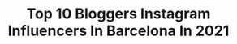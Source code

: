 ---
title: Top 10 Bloggers Instagram Influencers In Barcelona In 2021
description: >-
  Find top bloggers Instagram influencers in Barcelona in 2021. Most popular hashtags: #barcelona #blogger #travelgram #spain.
platform: Instagram
hits: 57
text_top: Discover the best Instagram influencers on inBeat.
text_bottom: inBeat aggregates 57 Instagram influencers like this in Barcelona, Spain for you to collaborate.
profiles:
  - username: "thegoldlipstick"
    fullname: >-
      Mireia from The Gold Lipstick
    bio: >-
      ▪️fashion & self-care blogger 📍Barcelona ✉️thegoldlipstick@gmail.com ✨love and lipstick ▫️www.thegoldlipstick.com
    location: "Spain"
    followers: 3558
    engagement: 1687
    commentsToLikes: 0.350036
    id: ck0tyj2kvn1ds0i19upv4nd49
    verified: false
    hashtags: "#frenchvibes, #parismood, #outfitselfie, #styledetails"
  - username: "nicarodriguez_"
    fullname: >-
      Nica Rodríguez
    bio: >-
      Fashion & Travel blogger from Barcelona. Visita mi blog👇
    location: "Spain"
    followers: 104212
    engagement: 112
    commentsToLikes: 0.063171
    id: ck6tuzkkajbte0j716lvqfkur
    verified: false
    hashtags: "#britishstyle, #potd, #nicarodriguez, #anthropologie"
  - username: "mariiiasanchz"
    fullname: >-
      M A R Í A ✨
    bio: >-
      ~ From Barcelona, since 1988. 📚 Marketing & Publicidad 💌 mariiiasanchz1988@gmail.com 💖 Moda, belleza & lifestyle. ✨ Canal YT #ASMR 👇
    location: "Spain"
    followers: 8558
    engagement: 537
    commentsToLikes: 0.047030
    id: ck5zmi7lcmm990i14ri28oa7y
    verified: false
    hashtags: "#perfectskin, #skincareroutine, #barcelonablogger, #blogger"
  - username: "talgilboa"
    fullname: >-
      Tal Gilboa 🐼
    bio: >-
      SMILE FOR SMILE 😍 ✡️ Israeli Boy 🇮🇱 📍living in Barcelona 🇪🇸 ✈️ Traveler
    location: "Spain"
    followers: 22992
    engagement: 654
    commentsToLikes: 0.052350
    id: ckap5vabydbf00i784mkml6g4
    verified: false
    hashtags: "#follow, #gaylife, #traveler, #travelgram"
  - username: "victordanielrs"
    fullname: >-
      Victor Daniel Rincon Suarez
    bio: >-
      📍 Living in Madrid. Licdo. En Artes mención Diseño Gráfico, Fotografo, amante de la democracia. @vicopicture
    location: "Spain"
    followers: 3178
    engagement: 1551
    commentsToLikes: 0.085030
    id: ck14jyqflmubn0i19kaaupybi
    verified: false
    hashtags: "#london, #paris, #barcelona, #blogger"
  - username: "irenecocinaparati"
    fullname: >-
      Irene cocina para ti
    bio: >-
      📍Barcelona. Food blogger 🖋. Recetas 📝Gastronomía 🍴Fotografía 📸📱. 📩 irenecocinaparati@gmail.com . 👇🏻RECETAS Y MI WEB 👇🏻
    location: "Spain"
    followers: 43539
    engagement: 463
    commentsToLikes: 0.349567
    id: ck5hhqgrr9l7o0i116joeraph
    verified: false
    hashtags: "#photooftheday, #receta, #gloobyfood, #barcelonafoodie"
  - username: "carles_castillejo"
    fullname: >-
      Carles
    bio: >-
      🏃Atleta olímpico. Maratoniano (2h10') Personal coach Patrocinado por Adidas y sponsorizado por Powergym y Stryd ✏ Blogger 🏃AR Barcelona Captain .
    location: "Spain"
    followers: 32513
    engagement: 393
    commentsToLikes: 0.029431
    id: ck5c0gpdut3pg0i11sc9upqfg
    verified: true
    hashtags: "#castinosepara, #instarunner, #marathontraining, #training"
  - username: "tonibuenog"
    fullname: >-
      ToniBuenoG
    bio: >-
      📍BARCELONA 🎾 Jugador de Padel ➡️WPT 🔛 FCP 〽TENNIS DESPÍ
    location: "Spain"
    followers: 8138
    engagement: 654
    commentsToLikes: 0.034700
    id: ck5cencddlbwq0i11hrmvz1if
    verified: false
    hashtags: "#padel, #envialia, #plasson, #wptlasrozasopen"
  - username: "peinetapintxos"
    fullname: >-
      Peineta & Pintxos ⚡💃Nerea💃⚡
    bio: >-
      Realidad pura➡️humor ➕ pasión ◽Social media en @salenlasrrss ◽ Madre de 👧👦🏻 ◽Blogger x vocación 📍Barcelona 📬 hola@peinetapintxos.com 🥘#Pintxiconsejos
    location: "Spain"
    followers: 21611
    engagement: 367
    commentsToLikes: 0.497449
    id: ck5zoqsh3r4t60i14rrxs6bqw
    verified: false
    hashtags: "#nuevatemporada, #navidadpeinetera, #familytime, #fotografiaprofesional"
  - username: "dontworrybecamper"
    fullname: >-
      Eric & Mari ✱ Travel Couple
    bio: >-
      ⊹ Travel bloggers · Vanlife ⌕Based in Barcelona ☾ Let your dreams be your wings PERNOCTAR POR ESPAÑA 🚐
    location: "Spain"
    followers: 27829
    engagement: 538
    commentsToLikes: 0.049934
    id: ck5qegsce0evv0i11xl9jepwu
    verified: false
    hashtags: "#passionpassport, #turismoespan, #iamtb, #travelcouplelife"
---